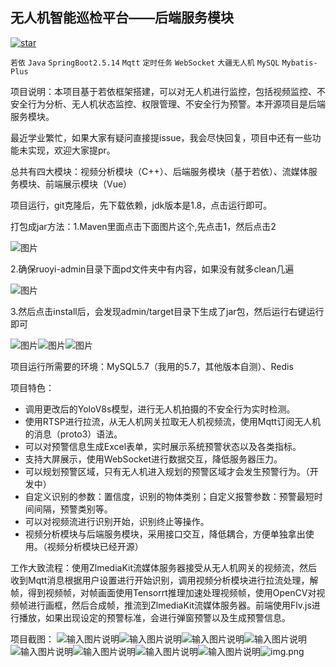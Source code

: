 ## 无人机智能巡检平台——后端服务模块
[![star](https://gitee.com/yuankunn/ai_detection/badge/star.svg?theme=dark)](https://gitee.com/yuankunn/ai_detection/stargazers)

```若依``` ```Java``` ```SpringBoot2.5.14``` ```Mqtt``` ```定时任务``` ```WebSocket``` ```大疆无人机``` ```MySQL``` ```Mybatis-Plus```

项目说明：本项目基于若依框架搭建，可以对无人机进行监控，包括视频监控、不安全行为分析、无人机状态监控、权限管理、不安全行为预警。本开源项目是后端服务模块。

最近学业繁忙，如果大家有疑问直接提issue，我会尽快回复，项目中还有一些功能未实现，欢迎大家提pr。

总共有四大模块：视频分析模块（C++）、后端服务模块（基于若依）、流媒体服务模块、前端展示模块（Vue）

项目运行，git克隆后，先下载依赖，jdk版本是1.8，点击运行即可。

打包成jar方法：1.Maven里面点击下面图片这个,先点击1，然后点击2

![图片](images/img_2.png)

2.确保ruoyi-admin目录下面pd文件夹中有内容，如果没有就多clean几遍

![图片](images/img_3.png)

3.然后点击install后，会发现admin/target目录下生成了jar包，然后运行右键运行即可

![图片](images/img_4.png)![图片](images/img_5.png)![图片](images/img_6.png)

项目运行所需要的环境：MySQL5.7（我用的5.7，其他版本自测）、Redis

项目特色：

- 调用更改后的YoloV8s模型，进行无人机拍摄的不安全行为实时检测。
- 使用RTSP进行拉流，从无人机网关拉取无人机视频流，使用Mqtt订阅无人机的消息（proto3）语法。
- 可以对预警信息生成Excel表单，实时展示系统预警状态以及各类指标。
- 支持大屏展示，使用WebSocket进行数据交互，降低服务器压力。
- 可以规划预警区域，只有无人机进入规划的预警区域才会发生预警行为。（开发中）
- 自定义识别的参数：置信度，识别的物体类别；自定义报警参数：预警最短时间间隔，预警类别等。
- 可以对视频流进行识别开始，识别终止等操作。
- 视频分析模块与后端服务模块，采用接口交互，降低耦合，方便单独拿出使用。（视频分析模块已经开源）

工作大致流程：使用ZlmediaKit流媒体服务器接受从无人机网关的视频流，然后收到Mqtt消息根据用户设置进行开始识别，调用视频分析模块进行拉流处理，解帧，得到视频帧，对帧画面使用Tensorrt推理加速处理视频帧，使用OpenCV对视频帧进行画框，然后合成帧，推流到ZlmediaKit流媒体服务器。前端使用Flv.js进行播放，如果出现设定的预警标准，会进行弹窗预警以及生成预警信息。

项目截图：
![输入图片说明](images/image-20240514171613481.png)![输入图片说明](images/image-20240514171633373.png)![输入图片说明](images/image-20240514171651109.png)![输入图片说明](images/image-20240514171703422.png)![输入图片说明](images/image-20240514171717270.png)![输入图片说明](images/image-20240514171736057.png)![输入图片说明](images/image-20240514171748057.png)![输入图片说明](images/image-20240514171805336.png)![img.png](img.png)